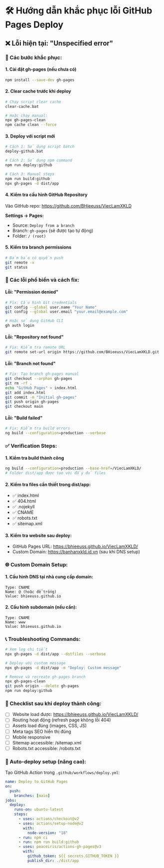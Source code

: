 # 🛠️ Hướng dẫn khắc phục lỗi GitHub Pages Deploy

## ❌ Lỗi hiện tại: "Unspecified error"

### 🔧 Các bước khắc phục:

#### 1. **Cài đặt gh-pages (nếu chưa có)**

```bash
npm install --save-dev gh-pages
```

#### 2. **Clear cache trước khi deploy**

```bash
# Chạy script clear cache
clear-cache.bat

# Hoặc chạy manual:
npx gh-pages-clean
npm cache clean --force
```

#### 3. **Deploy với script mới**

```bash
# Cách 1: Sử dụng script batch
deploy-github.bat

# Cách 2: Sử dụng npm command
npm run deploy:github

# Cách 3: Manual steps
npm run build:github
npx gh-pages -d dist/app
```

#### 4. **Kiểm tra cấu hình GitHub Repository**

Vào GitHub repo: https://github.com/BHieeuss/ViecLamXKLD

**Settings → Pages:**

- Source: `Deploy from a branch`
- Branch: `gh-pages` (sẽ được tạo tự động)
- Folder: `/ (root)`

#### 5. **Kiểm tra branch permissions**

```bash
# Đảm bảo có quyền push
git remote -v
git status
```

### 🚨 Các lỗi phổ biến và cách fix:

#### **Lỗi: "Permission denied"**

```bash
# Fix: Cấu hình Git credentials
git config --global user.name "Your Name"
git config --global user.email "your.email@example.com"

# Hoặc sử dụng GitHub CLI
gh auth login
```

#### **Lỗi: "Repository not found"**

```bash
# Fix: Kiểm tra remote URL
git remote set-url origin https://github.com/BHieeuss/ViecLamXKLD.git
```

#### **Lỗi: "Branch not found"**

```bash
# Fix: Tạo branch gh-pages manual
git checkout --orphan gh-pages
git rm -rf .
echo "GitHub Pages" > index.html
git add index.html
git commit -m "Initial gh-pages"
git push origin gh-pages
git checkout main
```

#### **Lỗi: "Build failed"**

```bash
# Fix: Kiểm tra build errors
ng build --configuration=production --verbose
```

### ✅ Verification Steps:

#### 1. **Kiểm tra build thành công**

```bash
ng build --configuration=production --base-href=/ViecLamXKLD/
# Folder dist/app được tạo với đầy đủ files
```

#### 2. **Kiểm tra files cần thiết trong dist/app:**

- ✅ index.html
- ✅ 404.html
- ✅ .nojekyll
- ✅ CNAME
- ✅ robots.txt
- ✅ sitemap.xml

#### 3. **Kiểm tra website sau deploy:**

- GitHub Pages URL: https://bhieeuss.github.io/ViecLamXKLD/
- Custom Domain: https://banhanxkld.id.vn (sau khi DNS setup)

### 🌐 Custom Domain Setup:

#### 1. **Cấu hình DNS tại nhà cung cấp domain:**

```
Type: CNAME
Name: @ (hoặc để trống)
Value: bhieeuss.github.io
```

#### 2. **Cấu hình subdomain (nếu cần):**

```
Type: CNAME
Name: www
Value: bhieeuss.github.io
```

### 📞 Troubleshooting Commands:

```bash
# Xem log chi tiết
npx gh-pages -d dist/app --dotfiles --verbose

# Deploy với custom message
npx gh-pages -d dist/app -m "Deploy: Custom message"

# Remove và recreate gh-pages branch
npx gh-pages-clean
git push origin --delete gh-pages
npm run deploy:github
```

### 🎯 Checklist sau khi deploy thành công:

- [ ] Website load được: https://bhieeuss.github.io/ViecLamXKLD/
- [ ] Routing hoạt động (refresh page không lỗi 404)
- [ ] Assets load đúng (images, CSS, JS)
- [ ] Meta tags SEO hiển thị đúng
- [ ] Mobile responsive
- [ ] Sitemap accessible: /sitemap.xml
- [ ] Robots.txt accessible: /robots.txt

### 🔄 Auto-deploy setup (nâng cao):

Tạo GitHub Action trong `.github/workflows/deploy.yml`:

```yaml
name: Deploy to GitHub Pages
on:
  push:
    branches: [main]
jobs:
  deploy:
    runs-on: ubuntu-latest
    steps:
      - uses: actions/checkout@v2
      - uses: actions/setup-node@v2
        with:
          node-version: "18"
      - run: npm ci
      - run: npm run build:github
      - uses: peaceiris/actions-gh-pages@v3
        with:
          github_token: ${{ secrets.GITHUB_TOKEN }}
          publish_dir: ./dist/app
```
